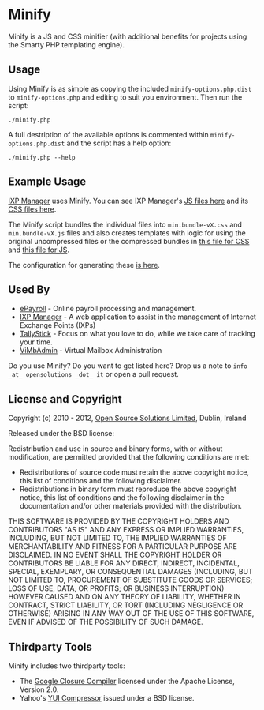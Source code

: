 # Minify

Minify is a JS and CSS minifier (with additional benefits for projects using the Smarty PHP templating engine).

## Usage

Using Minify is as simple as copying the included `minify-options.php.dist` to `minify-options.php` and editing to suit you environment. Then run the script:

    ./minify.php

A full destription of the available options is commented within `minify-options.php.dist` and the script has a help option:

    ./minify.php --help


## Example Usage

[IXP Manager](https://github.com/inex/IXP-Manager) uses Minify. You can see IXP Manager's [JS files here](https://github.com/inex/IXP-Manager/tree/develop/public/js) and its [CSS files here](https://github.com/inex/IXP-Manager/tree/develop/public/css). 

The Minify script bundles the individual files into `min.bundle-vX.css` and `min.bundle-vX.js` files and also creates templates with logic for using the original uncompressed files or the compressed bundles in [this file for CSS](https://github.com/inex/IXP-Manager/blob/develop/application/views/header-css.tpl) and [this file for JS](https://github.com/inex/IXP-Manager/blob/develop/application/views/header-js.tpl).

The configuration for generating these [is here](https://github.com/inex/IXP-Manager/blob/develop/bin/minify-options.php).

## Used By

* [ePayroll](http://www.epayroll.ie/) - Online payroll processing and management.
* [IXP Manager](https://github.com/inex/IXP-Manager) - A web application to assist in the management of Internet Exchange Points (IXPs)
* [TallyStick](http://www.tallystick.net/) - Focus on what you love to do, while we take care of tracking your time.
* [ViMbAdmin](https://github.com/opensolutions/vimbadmin/wiki) - Virtual Mailbox Administration


Do you use Minify? Do you want to get listed here? Drop us a note to `info _at_ opensolutions _dot_ it` or open a pull request.

## License and Copyright

Copyright (c) 2010 - 2012, [Open Source Solutions Limited](http://www.opensolutions.ie/), Dublin, Ireland

Released under the BSD license:

Redistribution and use in source and binary forms, with or without modification, are permitted provided that the following conditions are met:

* Redistributions of source code must retain the above copyright notice, this list of conditions and the following disclaimer.
* Redistributions in binary form must reproduce the above copyright notice, this list of conditions and the following disclaimer in the documentation and/or other materials provided with the distribution.

THIS SOFTWARE IS PROVIDED BY THE COPYRIGHT HOLDERS AND CONTRIBUTORS "AS IS" AND ANY EXPRESS OR IMPLIED WARRANTIES, INCLUDING, BUT NOT LIMITED TO, THE IMPLIED WARRANTIES OF MERCHANTABILITY AND FITNESS FOR A PARTICULAR PURPOSE ARE DISCLAIMED. IN NO EVENT SHALL THE COPYRIGHT HOLDER OR CONTRIBUTORS BE LIABLE FOR ANY DIRECT, INDIRECT, INCIDENTAL, SPECIAL, EXEMPLARY, OR CONSEQUENTIAL DAMAGES (INCLUDING, BUT NOT LIMITED TO, PROCUREMENT OF SUBSTITUTE GOODS OR SERVICES; LOSS OF USE, DATA, OR PROFITS; OR BUSINESS INTERRUPTION) HOWEVER CAUSED AND ON ANY THEORY OF LIABILITY, WHETHER IN CONTRACT, STRICT LIABILITY, OR TORT (INCLUDING NEGLIGENCE OR OTHERWISE) ARISING IN ANY WAY OUT OF THE USE OF THIS SOFTWARE, EVEN IF ADVISED OF THE POSSIBILITY OF SUCH DAMAGE.


## Thirdparty Tools

Minify includes two thirdparty tools:

* The [Google Closure Compiler](http://code.google.com/closure/compiler) licensed under the Apache License, Version 2.0.
* Yahoo's [YUI Compressor](http://developer.yahoo.com/yui/compressor/) issued under a BSD license.


